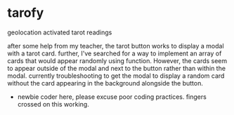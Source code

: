 # tarofy
geolocation activated tarot readings

after some help from my teacher, the tarot button works to display a modal with a tarot card. 
further, I've searched for a way to implement an array of cards that would appear randomly using function. 
However, the cards seem to appear outside of the modal and next to the button rather than within the modal. 
currently troubleshooting to get the modal to display a random card without the card appearing in the background alongside the button. 

* newbie coder here, please excuse poor coding practices. fingers crossed on this working. 
